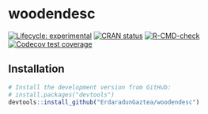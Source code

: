 
# woodendesc

<!-- badges: start -->

[![Lifecycle:
experimental](https://img.shields.io/badge/lifecycle-experimental-orange.svg)](https://lifecycle.r-lib.org/articles/stages.html#experimental)
[![CRAN
status](https://www.r-pkg.org/badges/version-last-release/woodendesc)](https://CRAN.R-project.org/package=woodendesc)
[![R-CMD-check](https://github.com/ErdaradunGaztea/woodendesc/workflows/R-CMD-check/badge.svg)](https://github.com/ErdaradunGaztea/woodendesc/actions)
[![Codecov test
coverage](https://codecov.io/gh/ErdaradunGaztea/woodendesc/branch/master/graph/badge.svg)](https://codecov.io/gh/ErdaradunGaztea/woodendesc?branch=master)
<!-- badges: end -->

## Installation

``` r
# Install the development version from GitHub:
# install.packages("devtools")
devtools::install_github("ErdaradunGaztea/woodendesc")
```
